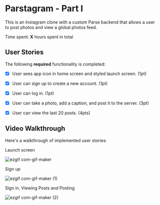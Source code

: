 # Parstagram - Part I

This is an Instagram clone with a custom Parse backend that allows a user to post photos and view a global photos feed.

Time spent: **X** hours spent in total

## User Stories

The following **required** functionality is completed:

- [x] User sees app icon in home screen and styled launch screen. (1pt)
- [x] User can sign up to create a new account. (1pt)
- [x] User can log in. (1pt)
- [x] User can take a photo, add a caption, and post it to the server. (3pt)
- [x] User can view the last 20 posts. (4pts)


## Video Walkthrough

Here's a walkthrough of implemented user stories:

Launch screen

![ezgif com-gif-maker](https://user-images.githubusercontent.com/62486192/111930883-ec9f1a00-8a87-11eb-9396-76f8520f83ba.gif)

Sign up

![ezgif com-gif-maker (1)](https://user-images.githubusercontent.com/62486192/111930885-edd04700-8a87-11eb-9a9e-44a3eda24c7f.gif)

Sign in, Viewing Posts and Posting

![ezgif com-gif-maker (2)](https://user-images.githubusercontent.com/62486192/111930887-ef017400-8a87-11eb-8bc0-bf38cc126ec5.gif)
